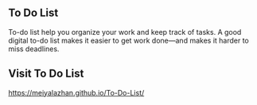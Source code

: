 ## To Do List
To-do list help you organize your work and keep track of tasks. A good digital to-do list makes it easier to get work done—and makes it harder to miss deadlines.

## Visit To Do List
https://meiyalazhan.github.io/To-Do-List/
